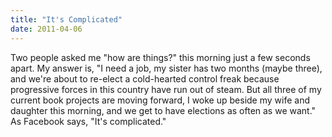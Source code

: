 ```yaml
---
title: "It's Complicated"
date: 2011-04-06
---
```

Two people asked me "how are things?" this morning just a few seconds apart.  My answer is, "I need a job, my sister has two months (maybe three), and we're about to  re-elect a cold-hearted control freak because progressive forces in this  country have run out of steam.  But all three of my current book  projects are moving forward, I woke up beside my wife and daughter this  morning, and we get to have elections as often as we want." As Facebook  says, "It's complicated."
